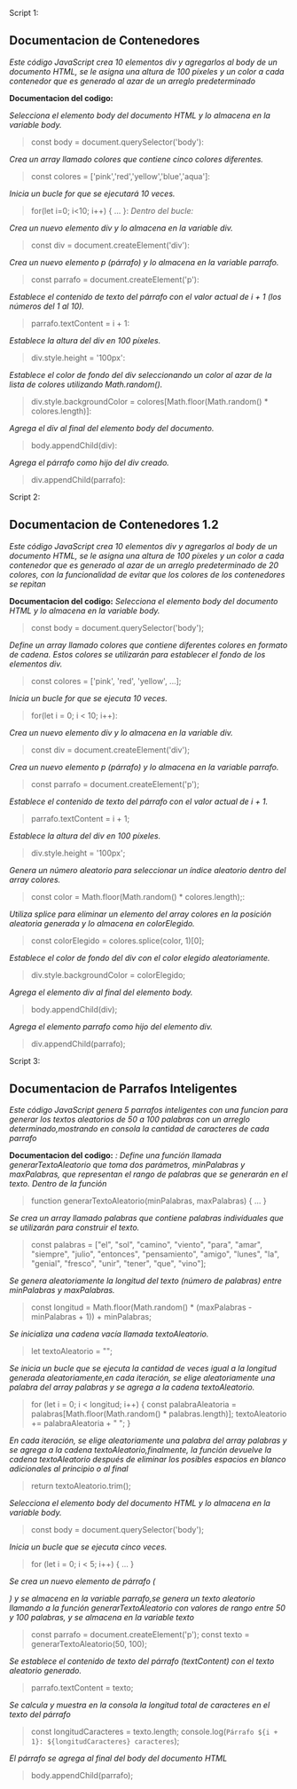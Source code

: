 Script 1:
## Documentacion de Contenedores

*Este código JavaScript crea 10 elementos div y agregarlos al body de un documento HTML, se le asigna una altura de 100 píxeles y un color a cada contenedor que es generado al azar de un arreglo predeterminado*


**Documentacion del codigo:**

*Selecciona el elemento body del documento HTML y lo almacena en la variable body.*
>const body = document.querySelector('body'): 

*Crea un array llamado colores que contiene cinco colores diferentes.*
>const colores = ['pink','red','yellow','blue','aqua']: 

*Inicia un bucle for que se ejecutará 10 veces.*
>for(let i=0; i<10; i++) { ... }: 
*Dentro del bucle:*

*Crea un nuevo elemento div y lo almacena en la variable div.*
>const div = document.createElement('div'): 

*Crea un nuevo elemento p (párrafo) y lo almacena en la variable parrafo.*
>const parrafo = document.createElement('p'): 

*Establece el contenido de texto del párrafo con el valor actual de i + 1 (los números del 1 al 10).*
>parrafo.textContent = i + 1: 

*Establece la altura del div en 100 píxeles.*
>div.style.height = '100px':

*Establece el color de fondo del div seleccionando un color al azar de la lista de colores utilizando Math.random().*
>div.style.backgroundColor = colores[Math.floor(Math.random() * colores.length)]: 

*Agrega el div al final del elemento body del documento.*
>body.appendChild(div): 

*Agrega el párrafo como hijo del div creado.*
>div.appendChild(parrafo):

Script 2:
## Documentacion de Contenedores 1.2

*Este código JavaScript crea 10 elementos div y agregarlos al body de un documento HTML, se le asigna una altura de 100 píxeles y un color a cada contenedor que es generado al azar de un arreglo predeterminado de 20 colores, con la funcionalidad de evitar que los colores de los contenedores se repitan*


**Documentacion del codigo:**
*Selecciona el elemento body del documento HTML y lo almacena en la variable body.*
>const body = document.querySelector('body');

*Define un array llamado colores que contiene diferentes colores en formato de cadena. Estos colores se utilizarán para establecer el fondo de los elementos div.*
>const colores = ['pink', 'red', 'yellow', ...];

*Inicia un bucle for que se ejecuta 10 veces.*
>for(let i = 0; i < 10; i++): 

*Crea un nuevo elemento div y lo almacena en la variable div.*
>const div = document.createElement('div');

*Crea un nuevo elemento p (párrafo) y lo almacena en la variable parrafo.*
>const parrafo = document.createElement('p');

*Establece el contenido de texto del párrafo con el valor actual de i + 1.*
>parrafo.textContent = i + 1;

*Establece la altura del div en 100 píxeles.*
>div.style.height = '100px';

*Genera un número aleatorio para seleccionar un índice aleatorio dentro del array colores.*
>const color = Math.floor(Math.random() * colores.length);: 

*Utiliza splice para eliminar un elemento del array colores en la posición aleatoria generada y lo almacena en colorElegido.*
>const colorElegido = colores.splice(color, 1)[0];

*Establece el color de fondo del div con el color elegido aleatoriamente.*
>div.style.backgroundColor = colorElegido;

*Agrega el elemento div al final del elemento body.*
>body.appendChild(div);

*Agrega el elemento parrafo como hijo del elemento div.*
>div.appendChild(parrafo);

Script 3:
## Documentacion de Parrafos Inteligentes

*Este código JavaScript genera 5 parrafos inteligentes con una funcion para generar los textos aleatorios de 50 a 100 palabras con un arreglo determinado,mostrando en consola la cantidad de caracteres de cada parrafo*


**Documentacion del codigo:**
*: Define una función llamada generarTextoAleatorio que toma dos parámetros, minPalabras y maxPalabras, que representan el rango de palabras que se generarán en el texto. Dentro de la función*
>function generarTextoAleatorio(minPalabras, maxPalabras) { ... }

*Se crea un array llamado palabras que contiene palabras individuales que se utilizarán para construir el texto.*
>const palabras = ["el", "sol", "camino", "viento", "para",
     "amar", "siempre", "julio", "entonces", "pensamiento", 
     "amigo", "lunes", "la", "genial", "fresco", 
     "unir", "tener", "que", "vino"];

*Se genera aleatoriamente la longitud del texto (número de palabras) entre minPalabras y maxPalabras.*
>const longitud = Math.floor(Math.random() * (maxPalabras - minPalabras + 1)) + minPalabras;

*Se inicializa una cadena vacía llamada textoAleatorio.*
>let textoAleatorio = "";

*Se inicia un bucle que se ejecuta la cantidad de veces igual a la longitud generada aleatoriamente,en cada iteración, se elige aleatoriamente una palabra del array palabras y se agrega a la cadena textoAleatorio.*
>for (let i = 0; i < longitud; i++) {
        const palabraAleatoria = palabras[Math.floor(Math.random() * palabras.length)];
        textoAleatorio += palabraAleatoria + " ";
    }

*En cada iteración, se elige aleatoriamente una palabra del array palabras y se agrega a la cadena textoAleatorio,finalmente, la función devuelve la cadena textoAleatorio después de eliminar los posibles espacios en blanco adicionales al principio o al final*
> return textoAleatorio.trim();

*Selecciona el elemento body del documento HTML y lo almacena en la variable body.*
>const body = document.querySelector('body');

*Inicia un bucle que se ejecuta cinco veces.*
>for (let i = 0; i < 5; i++) { ... }

*Se crea un nuevo elemento de párrafo (<p>) y se almacena en la variable parrafo,se genera un texto aleatorio llamando a la función generarTextoAleatorio con valores de rango entre 50 y 100 palabras, y se almacena en la variable texto*
>const parrafo = document.createElement('p');
const texto = generarTextoAleatorio(50, 100);

*Se establece el contenido de texto del párrafo (textContent) con el texto aleatorio generado.*
>parrafo.textContent = texto;

*Se calcula y muestra en la consola la longitud total de caracteres en el texto del párrafo*
>const longitudCaracteres = texto.length;
console.log(`Párrafo ${i + 1}: ${longitudCaracteres} caracteres`);

*El párrafo se agrega al final del body del documento HTML*
>body.appendChild(parrafo);
